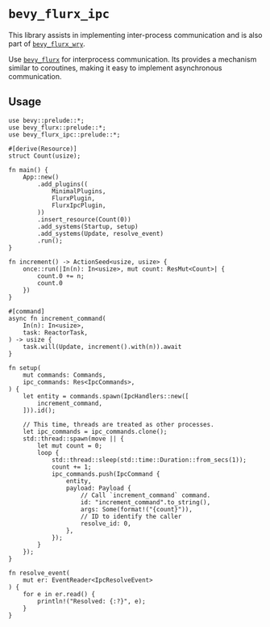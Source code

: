 # `bevy_flurx_ipc`

This library assists in implementing inter-process communication and is also part of [
`bevy_flurx_wry`](../bevy_flurx_wry/README.md).

Use [`bevy_flurx`](https://github.com/not-elm/bevy_flurx) for interprocess communication.
Its provides a mechanism similar to coroutines, making it easy to implement asynchronous communication.

## Usage

```no_run
use bevy::prelude::*;
use bevy_flurx::prelude::*;
use bevy_flurx_ipc::prelude::*;

#[derive(Resource)]
struct Count(usize);

fn main() {
    App::new()
        .add_plugins((
            MinimalPlugins,
            FlurxPlugin,
            FlurxIpcPlugin,
        ))
        .insert_resource(Count(0))
        .add_systems(Startup, setup)
        .add_systems(Update, resolve_event)
        .run();
}

fn increment() -> ActionSeed<usize, usize> {
    once::run(|In(n): In<usize>, mut count: ResMut<Count>| {
        count.0 += n;
        count.0
    })
}

#[command]
async fn increment_command(
    In(n): In<usize>,
    task: ReactorTask,
) -> usize {
    task.will(Update, increment().with(n)).await
}

fn setup(
    mut commands: Commands,
    ipc_commands: Res<IpcCommands>,
) {
    let entity = commands.spawn(IpcHandlers::new([
        increment_command,
    ])).id();

    // This time, threads are treated as other processes.
    let ipc_commands = ipc_commands.clone();
    std::thread::spawn(move || {
        let mut count = 0;
        loop {
            std::thread::sleep(std::time::Duration::from_secs(1));
            count += 1;
            ipc_commands.push(IpcCommand {
                entity,
                payload: Payload {
                    // Call `increment_command` command.
                    id: "increment_command".to_string(),
                    args: Some(format!("{count}")),
                    // ID to identify the caller
                    resolve_id: 0,
                },
            });
        }
    });
}

fn resolve_event(
    mut er: EventReader<IpcResolveEvent>
) {
    for e in er.read() {
        println!("Resolved: {:?}", e);
    }
}
```
